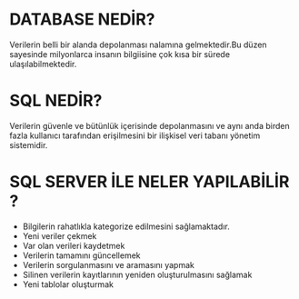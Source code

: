 # DATABASE NEDİR?
Verilerin belli bir alanda depolanması nalamına gelmektedir.Bu düzen sayesinde milyonlarca insanın bilgiisine çok kısa bir sürede ulaşılabilmektedir.

# SQL NEDİR?
Verilerin güvenle ve bütünlük içerisinde depolanmasını ve aynı anda birden fazla kullanıcı tarafından erişilmesini bir ilişkisel veri tabanı yönetim sistemidir.

# SQL SERVER İLE NELER YAPILABİLİR ?

* Bilgilerin rahatlıkla kategorize edilmesini sağlamaktadır.
* Yeni veriler çekmek
* Var olan verileri kaydetmek
* Verilerin tamamını güncellemek
* Verilerin sorgulanmasını ve aramasını yapmak
* Silinen verilerin kayıtlarının yeniden oluşturulmasını sağlamak
* Yeni tablolar oluşturmak




